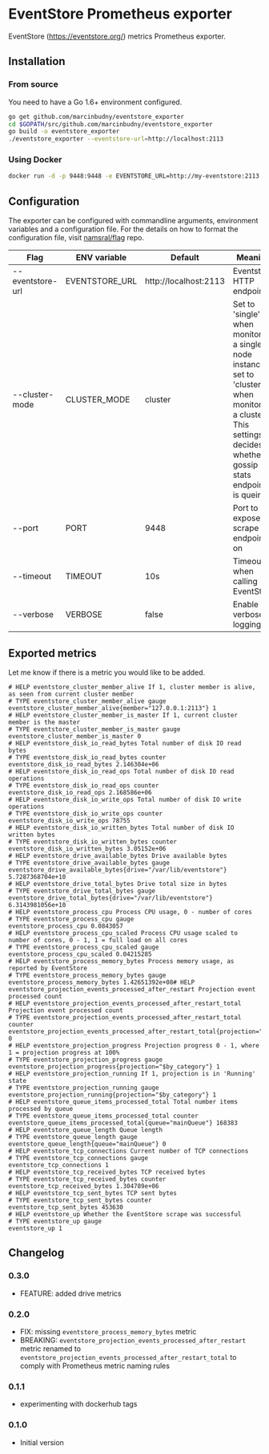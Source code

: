 # EventStore Prometheus exporter
EventStore (https://eventstore.org/) metrics Prometheus exporter.

## Installation

### From source

You need to have a Go 1.6+ environment configured.

```bash
go get github.com/marcinbudny/eventstore_exporter
cd $GOPATH/src/github.com/marcinbudny/eventstore_exporter 
go build -o eventstore_exporter
./eventstore_exporter --eventstore-url=http://localhost:2113
```

### Using Docker

```bash
docker run -d -p 9448:9448 -e EVENTSTORE_URL=http://my-eventstore:2113 -e CLUSTER_MODE=single marcinbudny/eventstore_exporter
```

## Configuration

The exporter can be configured with commandline arguments, environment variables and a configuration file. For the details on how to format the configuration file, visit [namsral/flag](https://github.com/namsral/flag) repo.

|Flag|ENV variable|Default|Meaning|
|---|---|---|---|
|--eventstore-url|EVENTSTORE_URL|http://localhost:2113|Eventstore HTTP endpoint|
|--cluster-mode|CLUSTER_MODE|cluster|Set to 'single' when monitoring a single node instance, set to 'cluster' when monitoring a cluster. This settings decides whether gossip stats endpoint is queired.|
|--port|PORT|9448|Port to expose scrape endpoint on|
|--timeout|TIMEOUT|10s|Timeout when calling EventStore|
|--verbose|VERBOSE|false|Enable verbose logging|

## Exported metrics

Let me know if there is a metric you would like to be added.

```
# HELP eventstore_cluster_member_alive If 1, cluster member is alive, as seen from current cluster member
# TYPE eventstore_cluster_member_alive gauge
eventstore_cluster_member_alive{member="127.0.0.1:2113"} 1
# HELP eventstore_cluster_member_is_master If 1, current cluster member is the master
# TYPE eventstore_cluster_member_is_master gauge
eventstore_cluster_member_is_master 0
# HELP eventstore_disk_io_read_bytes Total number of disk IO read bytes
# TYPE eventstore_disk_io_read_bytes counter
eventstore_disk_io_read_bytes 2.146304e+06
# HELP eventstore_disk_io_read_ops Total number of disk IO read operations
# TYPE eventstore_disk_io_read_ops counter
eventstore_disk_io_read_ops 2.168586e+06
# HELP eventstore_disk_io_write_ops Total number of disk IO write operations
# TYPE eventstore_disk_io_write_ops counter
eventstore_disk_io_write_ops 78755
# HELP eventstore_disk_io_written_bytes Total number of disk IO written bytes
# TYPE eventstore_disk_io_written_bytes counter
eventstore_disk_io_written_bytes 3.05152e+06
# HELP eventstore_drive_available_bytes Drive available bytes
# TYPE eventstore_drive_available_bytes gauge
eventstore_drive_available_bytes{drive="/var/lib/eventstore"} 5.7287368704e+10
# HELP eventstore_drive_total_bytes Drive total size in bytes
# TYPE eventstore_drive_total_bytes gauge
eventstore_drive_total_bytes{drive="/var/lib/eventstore"} 6.3143981056e+10
# HELP eventstore_process_cpu Process CPU usage, 0 - number of cores
# TYPE eventstore_process_cpu gauge
eventstore_process_cpu 0.0843057
# HELP eventstore_process_cpu_scaled Process CPU usage scaled to number of cores, 0 - 1, 1 = full load on all cores
# TYPE eventstore_process_cpu_scaled gauge
eventstore_process_cpu_scaled 0.04215285
# HELP eventstore_process_memory_bytes Process memory usage, as reported by EventStore
# TYPE eventstore_process_memory_bytes gauge
eventstore_process_memory_bytes 1.42651392e+08# HELP eventstore_projection_events_processed_after_restart Projection event processed count
# HELP eventstore_projection_events_processed_after_restart_total Projection event processed count
# TYPE eventstore_projection_events_processed_after_restart_total counter
eventstore_projection_events_processed_after_restart_total{projection="$by_category"} 0
# HELP eventstore_projection_progress Projection progress 0 - 1, where 1 = projection progress at 100%
# TYPE eventstore_projection_progress gauge
eventstore_projection_progress{projection="$by_category"} 1
# HELP eventstore_projection_running If 1, projection is in 'Running' state
# TYPE eventstore_projection_running gauge
eventstore_projection_running{projection="$by_category"} 1
# HELP eventstore_queue_items_processed_total Total number items processed by queue
# TYPE eventstore_queue_items_processed_total counter
eventstore_queue_items_processed_total{queue="mainQueue"} 168383
# HELP eventstore_queue_length Queue length
# TYPE eventstore_queue_length gauge
eventstore_queue_length{queue="mainQueue"} 0
# HELP eventstore_tcp_connections Current number of TCP connections
# TYPE eventstore_tcp_connections gauge
eventstore_tcp_connections 1
# HELP eventstore_tcp_received_bytes TCP received bytes
# TYPE eventstore_tcp_received_bytes counter
eventstore_tcp_received_bytes 1.304789e+06
# HELP eventstore_tcp_sent_bytes TCP sent bytes
# TYPE eventstore_tcp_sent_bytes counter
eventstore_tcp_sent_bytes 453630
# HELP eventstore_up Whether the EventStore scrape was successful
# TYPE eventstore_up gauge
eventstore_up 1
```

## Changelog

### 0.3.0
* FEATURE: added drive metrics

### 0.2.0
* FIX: missing `eventstore_process_memory_bytes` metric
* BREAKING: `eventstore_projection_events_processed_after_restart` metric renamed to `eventstore_projection_events_processed_after_restart_total` to comply with Prometheus metric naming rules

### 0.1.1

* experimenting with dockerhub tags

### 0.1.0 

* Initial version
